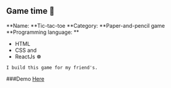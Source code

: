## Game time 🎉
**Name: **Tic-tac-toe
**Category: **Paper-and-pencil game
**Programming language: ** 
- HTML
- CSS and 
- ReactJs ☸

```
I build this game for my friend's.
```
[](https://raw.githubusercontent.com/Maruf-Ahmed76/Tic-Tac_toe/master/tgame.png)

###Demo [Here](https://tgame.netlify.com)
